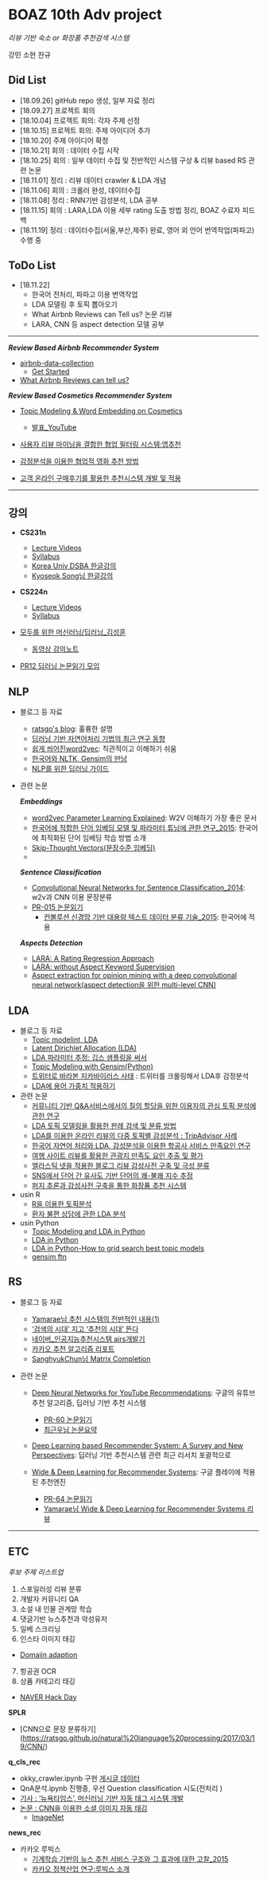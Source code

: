 # BOAZ 10th Adv project

_리뷰 기반 숙소 or 화장품 추천검색 시스템_

강민 소현 찬규

## Did List

- [18.09.26] gitHub repo 생성, 일부 자료 정리
- [18.09.27] 프로젝트 회의 
- [18.10.04] 프로젝트 회의: 각자 주제 선정
- [18.10.15] 프로젝트 회의: 주제 아이디어 추가
- [18.10.20] 주제 아이디어 확정
- [18.10.21] 회의 : 데이터 수집 시작
- [18.10.25] 회의 : 일부 데이터 수집 및 전반적인 시스템 구상 & 리뷰 based RS 관련 논문
- [18.11.01] 정리 : 리뷰 데이터 crawler & LDA 개념
- [18.11.06] 회의 : 크롤러 완성, 데이터수집
- [18.11.08] 정리 : RNN기반 감성분석, LDA 공부
- [18.11.15] 회의 : LARA,LDA 이용 세부 rating 도출 방법 정리, BOAZ 수료자 피드백
- [18.11.19] 정리 : 데이터수집(서울,부산,제주) 완료, 영어 외 언어 번역작업(파파고) 수행 중

## ToDo List

- [18.11.22]
   - 한국어 전처리, 파파고 이용 번역작업
   - LDA 모델링 후 토픽 뽑아오기
   - What Airbnb Reviews can Tell us? 논문 리뷰
   - LARA, CNN 등 aspect detection 모델 공부
   
  
 
-----------------------------------------------
***Review Based Airbnb Recommender System***
- [airbnb-data-collection](https://github.com/tomslee/airbnb-data-collection)
  - [Get Started](https://github.com/chankoo/BOAZ-projects/blob/master/airbnb-data-collection.md)
- [What Airbnb Reviews can tell us?](https://lib.dr.iastate.edu/cgi/viewcontent.cgi?article=7410&context=etd) 
  
  
  
***Review Based Cosmetics Recommender System***
- [Topic Modeling & Word Embedding on Cosmetics](https://www.slideshare.net/hongjoo/topic-modeling-word-embedding-on-cosmetics)
   - [발표_YouTube](https://www.youtube.com/watch?v=F4sIkIlGG78&feature=share)
   
- [사용자 리뷰 마이닝을 결합한 협업 필터링 시스템:앱추천](http://jiisonline.evehost.co.kr/files/DLA/20150627210745_01-%EC%95%88%ED%98%84%EC%B2%A0.pdf)
- [감정분석을 이용한 협업적 영화 추천 방법](https://www.researchgate.net/profile/Kyunglag_Kwon/publication/261842815_gamjeong_bunseog-eul_iyonghan_hyeob-eobjeog_yeonghwa_chucheon_bangbeob/links/02e7e535a1b5735374000000/gamjeong-bunseog-eul-iyonghan-hyeob-eobjeog-yeonghwa-chucheon-bangbeob.pdf)
- [고객 온라인 구매후기를 활용한 추천시스템 개발 및 적용](http://web.yonsei.ac.kr/dslab/Journal/isr20151.pdf)


--------------------------------

## 강의

- __CS231n__
  - [Lecture Videos](https://www.youtube.com/playlist?list=PL3FW7Lu3i5JvHM8ljYj-zLfQRF3EO8sYv)
  - [Syllabus](http://cs231n.stanford.edu/2017/syllabus.html)
  - [Korea Univ DSBA 한글강의](https://github.com/dsba-koreauniv/cs231n)
  - [Kyoseok Song님 한글강의](https://www.youtube.com/playlist?list=PL1Kb3QTCLIVtyOuMgyVgT-OeW0PYXl3j5)
  
- __CS224n__
  - [Lecture Videos](https://www.youtube.com/playlist?list=PL3FW7Lu3i5Jsnh1rnUwq_TcylNr7EkRe6)
  - [Syllabus](http://web.stanford.edu/class/cs224n/syllabus.html)

- [모두를 위한 머신러닝/딥러닝_김성훈](https://hunkim.github.io/ml/)
  - [동영상 강의노트](http://pythonkim.tistory.com/notice/25)
  
- [PR12 딥러닝 논문읽기 모임](https://www.youtube.com/playlist?list=PLlMkM4tgfjnJhhd4wn5aj8fVTYJwIpWkS)

## __NLP__

- 블로그 등 자료
   - [ratsgo's blog](https://ratsgo.github.io/blog/categories/): 훌륭한 설명
   - [딥러닝 기반 자연어처리 기법의 최근 연구 동향](https://ratsgo.github.io/natural%20language%20processing/2017/08/16/deepNLP/)
   - [쉽게 씌어진word2vec](https://dreamgonfly.github.io/machine/learning,/natural/language/processing/2017/08/16/word2vec_explained.html): 직관적이고 이해하기 쉬움
   - [한국어와 NLTK, Gensim의 만남](https://www.slideshare.net/lucypark/nltk-gensim)
   - [NLP를 위한 딥러닝 가이드](http://docs.likejazz.com/deep-learning-for-nlp/)
   
 
 - 관련 논문
 
    ***Embeddings***
   - [word2vec Parameter Learning Explained](https://github.com/chankoo/BOAZ-projects/files/2420174/word2vec.Parameter.Learning.Explained.pdf): W2V 이해하기 가장 좋은 문서
   - [한국어에 적합한 단어 임베딩 모델 및 파라미터 튜닝에 관한 연구_2015](https://docs.google.com/viewer?a=v&pid=sites&srcid=ZGVmYXVsdGRvbWFpbnwyMDE2aGNsdHxneDozMjkyYjRkYWViM2Q0MzU2): 한국어에 최적화된 단어 임베딩 학습 방법 소개
   - [Skip-Thought Vectors(문장수준 임베딩)](https://arxiv.org/pdf/1506.06726.pdf)
   -

    ***Sentence Classification***  
   - [Convolutional Neural Networks for Sentence Classification_2014](http://www.aclweb.org/anthology/D14-1181): w2v과 CNN 이용 문장분류
   - [PR-015 논문읽기](https://www.youtube.com/watch?v=IRB2vXSet2E&index=16&list=PLlMkM4tgfjnJhhd4wn5aj8fVTYJwIpWkS)
      - [컨볼루션 신경망 기반 대용량 텍스트 데이터 분류 기술_2015](https://bi.snu.ac.kr/Publications/Conferences/Domestic/KIISE2015W_JoHY.pdf): 한국어에 적용
   
   ***Aspects Detection***
   - [LARA: A Rating Regression Approach](https://www.cs.virginia.edu/~hw5x/paper/rp166f-wang.pdf)
   - [LARA: without Aspect Keyword Supervision](https://www.cs.virginia.edu/~hw5x/paper/p618.pdf)
   - [Aspect extraction for opinion mining with a deep convolutional neural
network(aspect detection을 위한 multi-level CNN)](http://sentic.net/aspect-extraction-for-opinion-mining.pdf)
   
   
## __LDA__
 
  - 블로그 등 자료
     - [Topic modelint, LDA](https://ratsgo.github.io/from%20frequency%20to%20semantics/2017/06/01/LDA/)
     - [Latent Dirichlet Allocation (LDA)](http://khanrc.tistory.com/entry/Latent-Dirichlet-Allocation-LDA)
     - [LDA 파라미터 추정: 깁스 샘플링을 써서](http://4four.us/article/2014/10/lda-parameter-estimation)   
     - [Topic Modeling with Gensim(Python)](http://www.engear.net/wp/tag/gensim/)
     - [트위터로 바라본 지카바이러스 사태](http://miniddong.me/2016/11/12/zika-tweet-lda/#f5) : 트위터를 크롤링해서 LDA후 감정분석
     - [LDA에 용어 가중치 적용하기](https://bab2min.tistory.com/605)
  - 관련 논문
     - [커뮤니티 기반 Q&A서비스에서의 질의 할당을 위한 이용자의 관심 토픽 분석에 관한 연구](http://www.dbpia.co.kr/Journal/PDFViewNew?id=NODE06519825&prevPathCode=)
     - [LDA 토픽 모델링을 활용한 판례 검색 및 분류 방법](http://www.dbpia.co.kr/Journal/PDFViewNew?id=NODE07252870&prevPathCode=)
     - [LDA를 이용한 온라인 리뷰의 다중 토픽별 감성분석 : TripAdvisor 사례](http://kiss.kstudy.com/thesis/thesis-view.asp?key=3585302)
     - [한국어 자연어 처리와 LDA, 감성분석을 이용한 항공사 서비스 만족요인 연구](http://www.earticle.net/Article.aspx?sn=317360)
     - [여행 사이트 리뷰를 활용한 관광지 만족도 요인 추출 및 평가](http://jkiie.snu.ac.kr/index.php/journal/article/viewFile/323/pdf)
     - [엘라스틱 넷을 적용한 블로그 리뷰 감성사전 구축 및 극성 분류](http://www.dbpia.co.kr/Journal/PDFViewNewid=NODE06602478&prevPathCode=)
     - [SNS에서 단어 간 유사도 기반 단어의 쾌-불쾌 지수 추정](http://kiise.or.kr/e_journal/2014/3/cpl/pdf/05.pdf)
     - [퍼지 추론과 감성사전 구축을 통한 화장품 추천 시스템](http://www.ndsl.kr/ndsl/search/detail/article/articleSearchResultDetail.do?cn=JAKO201722163436188)
  - usin R
     - [R을 이용한 토픽분석](https://brunch.co.kr/@mapthecity/2)
     - [환자 불편 상담에 관한 LDA 분석](https://junhewk.github.io/text/2017/08/15/complaint-LDA/)
  - usin Python
     - [Topic Modeling and LDA in Python](https://towardsdatascience.com/topic-modeling-and-latent-dirichlet-allocation-in-python-9bf156893c24)
     - [LDA in Python](https://rstudio-pubs-static.s3.amazonaws.com/79360_850b2a69980c4488b1db95987a24867a.html)
     - [LDA in Python-How to grid search best topic models](https://www.machinelearningplus.com/nlp/topic-modeling-python-sklearn-examples/)
     - [gensim ftn](https://svn.spraakdata.gu.se/repos/richard/pub/statnlp2016_web/vgassignment1.html)
     
     
## __RS__

- 블로그 등 자료
   - [Yamarae님 추천 시스템의 전반적인 내용(1)](http://yamalab.tistory.com/67?category=747907)
   - [‘검색의 시대’ 지고 ‘추천의 시대’ 뜬다](https://news.samsung.com/kr/%EA%B2%80%EC%83%89%EC%9D%98-%EC%8B%9C%EB%8C%80-%EC%A7%80%EA%B3%A0-%EC%B6%94%EC%B2%9C%EC%9D%98-%EC%8B%9C%EB%8C%80-%EB%9C%AC%EB%8B%A4)
   - [네이버_인공지능추천시스템 airs개발기](https://www.slideshare.net/deview/airs-80886207)
   - [카카오 추천 알고리즘 리포트](https://brunch.co.kr/@kakao-it/72)
   - [SanghyukChun님 Matrix Completion](http://sanghyukchun.github.io/73/)
 
 - 관련 논문
   - [Deep Neural Networks for YouTube Recommendations](https://github.com/chankoo/BOAZ-projects/files/2420203/Deep.Neural.Networks.for.YouTube.Recommendations_2016_google.pdf): 구글의 유튜브 추천 알고리즘, 딥러닝 기반 추천 시스템 
      - [PR-60 논문읽기](https://www.youtube.com/watch?v=V6zixdCIOqw&index=62&list=PLlMkM4tgfjnJhhd4wn5aj8fVTYJwIpWkS&t=0s)
      - [최근우님 논문요약](http://keunwoochoi.blogspot.com/2016/09/deep-neural-networks-for-youtube.html)
    
   - [Deep Learning based Recommender System: A Survey and New Perspectives](https://github.com/chankoo/BOAZ-projects/files/2423646/Deep.Learning.based.Recommender.System.A.Survey.and.New.Perspectives.pdf): 딥러닝 기반 추천시스템 관련 최근 리서치 포괄적으로
  
   - [Wide & Deep Learning for Recommender Systems](https://arxiv.org/abs/1606.07792): 구글 플레이에 적용된 추천엔진
      - [PR-64 논문읽기](https://www.youtube.com/watch?v=hKoJPqWLrI4&index=66&list=PLlMkM4tgfjnJhhd4wn5aj8fVTYJwIpWkS&t=0s)
      - [Yamarae님 Wide & Deep Learning for Recommender Systems 리뷰](http://yamalab.tistory.com/101?category=747907)
  

     
------------------------
## ETC
_후보 주제 리스트업_

1) 스포일러성 리뷰 분류 
2) 개발자 커뮤니티 QA 
3) 소설 내 인물 관계망 학습 
4) 댓글기반 뉴스추천과 악성유저  
5) 일베 스크리닝 
6) 인스타 이미지 태깅
  - [Domaiin adaption](https://www.youtube.com/watch?v=SYki6jXs5eI)
7) 항공권 OCR 
8) 상품 카테고리 태깅
  - [NAVER Hack Day](https://github.com/NAVER-CAMPUS-HACKDAY/common/issues)
  
__SPLR__
 - [CNN으로 문장 분류하기] (https://ratsgo.github.io/natural%20language%20processing/2017/03/19/CNN/)
 
 
__q_cls_rec__
- okky_crawler.ipynb 구현 [게시글 데이터](https://drive.google.com/open?id=1C9TE2sfZamVG61MNbe54UpKn6P1Hb9b3)
- QnA분석.ipynb 진행중, 우선 Question classification 시도(전처리 )
- [기사 : ‘뉴욕타임스’, 머신러닝 기반 자동 태그 시스템 개발](http://www.bloter.net/archives/234850)
- [논문 : CNN을 이용한 소셜 이미지 자동 태깅](http://kiise.or.kr/e_journal/2016/1/JOK/pdf/06.pdf)
  - [ImageNet](http://image-net.org/index)
  
  
__news_rec__
- 카카오 루빅스
  - [기계학습 기반의 뉴스 추천 서비스 구조와 그 효과에 대한 고찰_2015](https://github.com/chankoo/BOAZ-projects/files/2497787/_._._._._._._._._.pdf)
  - [카카오 정책산업 연구:루빅스 소개](https://brunch.co.kr/@kakao-it/57)

